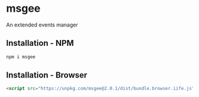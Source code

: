 # msgee
An extended events manager

## Installation - NPM
```sh
npm i msgee
```

## Installation - Browser
```html
<script src="https://unpkg.com/msgee@2.0.1/dist/bundle.browser.iife.js"></script>
```

